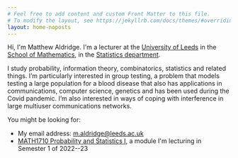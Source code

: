 ```yaml
---
# Feel free to add content and custom Front Matter to this file.
# To modify the layout, see https://jekyllrb.com/docs/themes/#overriding-theme-defaults
layout: home-noposts
---
```


Hi, I'm Matthew Aldridge. I'm a lecturer at the [University of Leeds](https://www.leeds.ac.uk) in the [School of Mathematics](https://eps.leeds.ac.uk/maths), in the [Statistics department](https://eps.leeds.ac.uk/maths-statistics).

I study probability, information theory, combinatorics, statistics and related things. I’m particularly interested in group testing, a problem that models testing a large population for a blood disease that also has applications in communications, computer science, genetics and has been used during the Covid pandemic. I’m also interested in ways of coping with interference in large multiuser communications networks.


You might be looking for:

* My email address: <m.aldridge@leeds.ac.uk>
* [MATH1710 Probability and Statistics I](https://mpaldridge.github.io/math1710), a module I'm lecturing in Semester 1 of 2022--23
